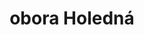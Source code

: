 ---
layout: layouts/post.njk
title: obora Holedná
perex: Obora plná zvířat.
foto: holedna.jpg
popis: daněk
tags: ['trips']
---